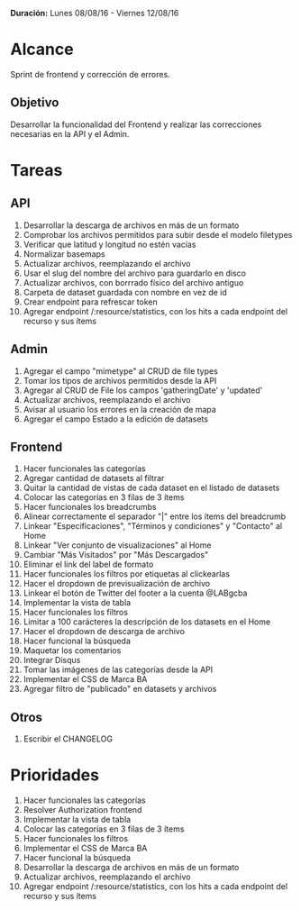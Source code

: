 **Duración:** Lunes 08/08/16 - Viernes 12/08/16

# Alcance
Sprint de frontend y corrección de errores.

## Objetivo
Desarrollar la funcionalidad del Frontend y realizar las correcciones necesarias en la API y el Admin.

# Tareas

## API

1. Desarrollar la descarga de archivos en más de un formato
2. Comprobar los archivos permitidos para subir desde el modelo filetypes
3. Verificar que latitud y longitud no estén vacías
4. Normalizar basemaps
5. Actualizar archivos, reemplazando el archivo
6. Usar el slug del nombre del archivo para guardarlo en disco
7. Actualizar archivos, con borrrado físico del archivo antiguo
8. Carpeta de dataset guardada con nombre en vez de id
9. Crear endpoint para refrescar token
10. Agregar endpoint /:resource/statistics, con los hits a cada endpoint del recurso y sus ítems

## Admin
1. Agregar el campo "mimetype" al CRUD de file types
2. Tomar los tipos de archivos permitidos desde la API
3. Agregar al CRUD de File los campos 'gatheringDate' y 'updated'
4. Actualizar archivos, reemplazando el archivo
5. Avisar al usuario los errores en la creación de mapa
6. Agregar el campo Estado a la edición de datasets

## Frontend
1. Hacer funcionales las categorías
2. Agregar cantidad de datasets al filtrar
3. Quitar la cantidad de vistas de cada dataset en el listado de datasets
4. Colocar las categorías en 3 filas de 3 ítems
5. Hacer funcionales los breadcrumbs
6. Alinear correctamente el separador "|" entre los ítems del breadcrumb
7. Linkear "Especificaciones", "Términos y condiciones" y "Contacto" al Home
8. Linkear "Ver conjunto de visualizaciones" al Home
9. Cambiar "Más Visitados" por "Más Descargados"
10. Eliminar el link del label de formato
11. Hacer funcionales los filtros por etiquetas al clickearlas
12. Hacer el dropdown de previsualización de archivo
13. Linkear el botón de Twitter del footer a la cuenta @LABgcba
14. Implementar la vista de tabla
15. Hacer funcionales los filtros
16. Limitar a 100 carácteres la descripción de los datasets en el Home
17. Hacer el dropdown de descarga de archivo
18. Hacer funcional la búsqueda
19. Maquetar los comentarios
20. Integrar Disqus
21. Tomar las imágenes de las categorías desde la API
22. Implementar el CSS de Marca BA
23. Agregar filtro de "publicado" en datasets y archivos

## Otros
1. Escribir el CHANGELOG

# Prioridades
1. Hacer funcionales las categorías
2. Resolver Authorization frontend
3. Implementar la vista de tabla
4. Colocar las categorías en 3 filas de 3 ítems
5. Hacer funcionales los filtros
6. Implementar el CSS de Marca BA
7. Hacer funcional la búsqueda
8. Desarrollar la descarga de archivos en más de un formato
9. Actualizar archivos, reemplazando el archivo
10. Agregar endpoint /:resource/statistics, con los hits a cada endpoint del recurso y sus ítems
